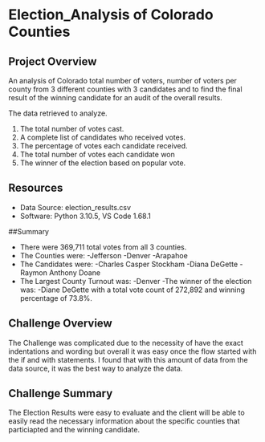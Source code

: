 # Election_Analysis of Colorado Counties

## Project Overview

An analysis of Colorado total number of voters, number of voters per county from 3 different counties with 3 candidates and to find the final result of the winning candidate for an audit of the overall results.

The data retrieved to analyze.
1. The total number of votes cast.
2. A complete list of candidates who received votes.
3. The percentage of votes each candidate received.
4. The total number of votes each candidate won
5. The winner of the election based on popular vote.

## Resources

- Data Source: election_results.csv
- Software: Python 3.10.5, VS Code 1.68.1

##Summary

- There were 369,711 total votes from all 3 counties.
- The Counties were:
  -Jefferson
  -Denver
  -Arapahoe
- The Candidates were:
  -Charles Casper Stockham
  -Diana DeGette
  -Raymon Anthony Doane
- The Largest County Turnout was:
  -Denver
-The winner of the election was:
  -Diane DeGette with a total vote count of 272,892 and winning percentage of 73.8%.
  
## Challenge Overview

The Challenge was complicated due to the necessity of have the exact indentations and wording but overall it was easy once the flow started with the if and with statements.
I found that with this amount of data from the data source, it was the best way to analyze the data.

## Challenge Summary

The Election Results were easy to evaluate and the client will be able to easily read the necessary information about the specific counties that particiapted and the winning candidate.
